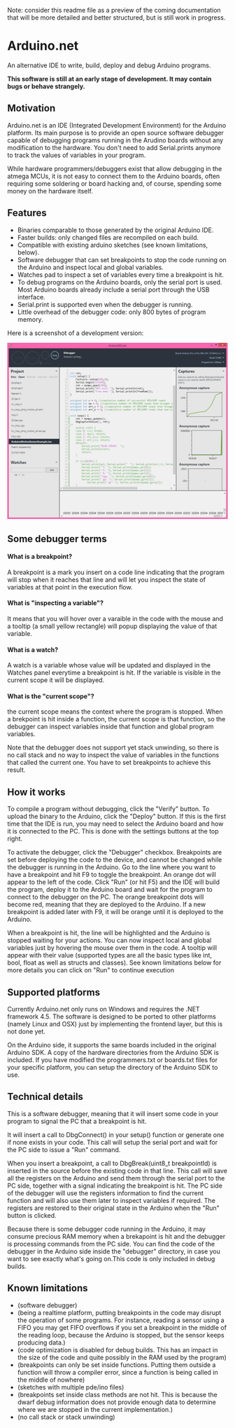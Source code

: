 Note: consider this readme file as a preview of the coming documentation that will be more detailed and better structured, but is still work in progress. 

# Arduino.net

An alternative IDE to write, build, deploy and debug Arduino programs. 

**This software is still at an early stage of development. It may contain bugs or behave strangely.**

## Motivation

Arduino.net is an IDE (Integrated Development Environment) for the Arduino platform. Its main purpose is to provide an open source software debugger capable of debugging programs running in the Arudino boards without any modification to the hardware. You don't need to add Serial.prints anymore to track the values of variables in your program. 

While hardware programmers/debuggers exist that allow debugging in the atmega MCUs, it is not easy to connect them to the Arduino boards, often requiring some soldering or board hacking and, of course, spending some money on the hardware itself. 

## Features

* Binaries comparable to those generated by the original Arduino IDE. 
* Faster builds: only changed files are recompiled on each build.
* Compatible with existing arduino sketches (see known limitations, below).
* Software debugger that can set breakpoints to stop the code running on the Arduino and inspect local and global variables.
* Watches pad to inspect a set of variables every time a breakpoint is hit.
* To debug programs on the Arduino boards, only the serial port is used. Most Arduino boards already include a serial port through the USB interface. 
* Serial.print is supported even when the debugger is running. 
* Little overhead of the debugger code: only 800 bytes of program memory.

Here is a screenshot of a development version:

![IDE screenshot](screenshots/13%20capturing%20realtime%20data%20in%20code.png)

## Some debugger terms

#### What is a breakpoint? 

A breakpoint is a mark you insert on a code line indicating that the program will stop when it reaches that line and will let you inspect the state of variables at that point in the execution flow.

#### What is "inspecting a variable"? 

It means that you will hover over a varaible in the code with the mouse and a tooltip (a small yellow rectangle) will popup displaying the value of that variable. 

#### What is a watch? 

A watch is a variable whose value will be updated and displayed in the Watches panel everytime a breakpoint is hit. If the variable is visible in the current scope it will be displayed. 

#### What is the "current scope"? 

the current scope means the context where the program is stopped. When a brekpoint is hit inside a function, the current scope is that function, so the debugger can inspect variables inside that function and global program variables. 

Note that the debugger does not support yet stack unwinding, so there is no call stack and no way to inspect the value of variables in the functions that called the current one. You have to set breakpoints to achieve this result.

## How it works

To compile a program without debugging, click the "Verify" button. To upload the binary to the Arduino, click the "Deploy" button. If this is the first time that the IDE is run, you may need to select the Arduino board and how it is connected to the PC. This is done with the settings buttons at the top right. 

To activate the debugger, click the "Debugger" checkbox. Breakpoints are set before deploying the code to the device, and cannot be changed while the debugger is running in the Arduino. Go to the line where you want to have a breakpoint and hit F9 to toggle the breakpoint. An orange dot will appear to the left of the code. Click "Run" (or hit F5) and the IDE will build the program, deploy it to the Arduino board and wait for the program to connect to the debugger on the PC. The orange breakpoint dots will become red, meaning that they are deployed to the Arduino. If a new breakpoint is added later with F9, it will be orange until it is deployed to the Arduino.

When a breakpoint is hit, the line will be highlighted and the Arduino is stopped waiting for your actions. 
You can now inspect local and global variables just by hovering the mouse over them in the code. A tooltip will appear with their value (supported types are all the basic types like int, bool, float as well as structs and classes). See known limitations below for more details
you can click on "Run" to continue execution 


## Supported platforms

Currently Arduino.net only runs on Windows and requires the .NET framework 4.5. The software is designed to be ported to other platforms (namely Linux and OSX) just by implementing the frontend layer, but this is not done yet. 

On the Arduino side, it supports the same boards included in the original Arduino SDK. A copy of the hardware directories from the Arduino SDK is included. If you have modified the programmers.txt or boards.txt files for your specific platform, you can setup the directory of the Arduino SDK to use. 

## Technical details

This is a software debugger, meaning that it will insert some code in your program to signal the PC that a breakpoint is hit. 

It will insert a call to DbgConnect() in your setup() function or generate one if none exists in your code. This call will setup the serial port and wait for the PC side to issue a "Run" command. 

When you insert a breakpoint, a call to DbgBreak(uint8_t breakpointId) is inserted in the source before the existing code in that line. This call will save all the registers on the Arduino and send them through the serial port to the PC side, together with a signal indicating the breakpoint is hit. The PC side of the debugger will use the registers information to find the current function and will also use them later to inspect variables if required. The registers are restored to their original state in the Arduino when the "Run" button is clicked. 

Because there is some debugger code running in the Arduino, it may consume precious RAM memory when a brekapoint is hit and the debugger is processing commands from the PC side. You can find the code of the debugger in the Arduino side inside the "debugger" directory, in case you want to see exactly what's going on.This code is only included in debug builds.

## Known limitations

* (software debugger) 
* (being a realtime platform, putting breakpoints in the code may disrupt the operation of some programs. For instance, reading a sensor using a FIFO you may get FIFO overflows if you set a breakpoint in the middle of the reading loop, because the Arduino is stopped, but the sensor keeps producing data.)
* (code optimization is disabled for debug builds. This has an impact in the size of the code and quite possibly in the RAM used by the program)
* (breakpoints can only be set inside functions. Putting them outside a function will throw a compiler error, since a function is being called in the middle of nowhere)
* (sketches with multiple pde/ino files)
* (breakpoints set inside class methods are not hit. This is because the dwarf debug information does not provide enough data to determine where we are stopped in the current implementation.)
* (no call stack or stack unwinding)